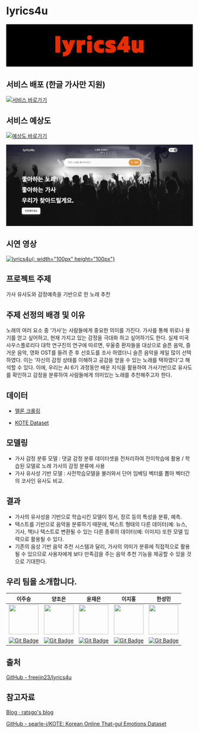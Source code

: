 # lyrics4u

![main logo](img/main_logo.png)



## 서비스 배포 (한글 가사만 지원)
[![서비스 바로가기](https://user-images.githubusercontent.com/83461987/188151587-19b95176-94ea-4d4a-8323-df28e45057ac.png)](https://elleryvernon-music-streamlit-main-8kjgj9.streamlitapp.com/)

## 서비스 예상도
[![예상도 바로가기](https://user-images.githubusercontent.com/83461987/188152123-44455174-f34f-46f5-8eaa-25eb5fb4f257.png)](https://lylics4u.vercel.app/)

![deploy example](img/deploy_example.png)

## 시연 영상
[![lyrics4u](https://user-images.githubusercontent.com/83461987/188150930-cfc28b2d-30bb-4e3b-b28f-0ff6d88d66a7.png){: width="100px" height="100px"}](https://youtu.be/mcY8ym3lohg)

## 프로젝트 주제

가사 유사도와 감정예측을 기반으로 한 노래 추천

## 주제 선정의 배경 및 이유

노래의 여러 요소 중 ‘가사’는 사람들에게 중요한 의미를 가진다. 가사를 통해 위로나 용기를 얻고 싶어하고, 현재 가지고 있는 감정을 극대화 하고 싶어하기도 한다. 실제 미국 사우스플로리다 대학 연구진의 연구에 따르면, 우울증 환자들을 대상으로 슬픈 음악, 즐거운 음악, 영화 OST를 들려 준 후 선호도를 조사 하였더니 슬픈 음악을 제일 많이 선택하였다. 이는 ‘자신의 감정 상태를 이해하고 공감을 얻을 수 있는 노래를 택하였다’고 해석할 수 있다. 이에, 우리는 AI 6기 과정동안 배운 지식을 활용하여 가사기반으로 유사도를 확인하고 감정을 분류하여 사람들에게 의미있는 노래를 추천해주고자 한다.

## 데이터

- [멜론 크롤링](https://www.melon.com/)

- [KOTE Dataset](https://github.com/searle-j/kote)


## 모델링

- 가사 감정 분류 모델 : 댓글 감정 분류 데이터셋을 전처리하여 전이학습에 활용 /  학습된 모델로 노래 가사의 감정 분류에 사용
- 가사 유사성 기반 모델 : 사전학습모델을 불러와서 단어 임베딩 벡터를 뽑아 벡터간의 코사인 유사도 비교.

## 결과

- 가사의 유사성을 기반으로 학습시킨 모델이 정서, 장르 등의 특성을 분류, 예측.
- 텍스트를 기반으로 음악을 분류하기 때문에, 텍스트 형태의 다른 데이터(예: 뉴스, 기사, 책)나 텍스트로 변환될 수 있는 다른 종류의 데이터(예: 이미지) 또한 모델 입력으로 활용될 수 있다.
- 기존의 음성 기반 음악 추천 시스템과 달리, 가사의 의미가 분류에 직접적으로 활용될 수 있으므로 사용자에게 보다 만족감을 주는 음악 추천 기능을 제공할 수 있을 것으로 기대한다.

## 우리 팀을 소개합니다.
 
|  이주승  |  양조은  |  윤재은  |  이지홍  |  한성민  |
|--------|--------|--------|--------|--------|
| <img src='https://avatars.githubusercontent.com/u/105341812?v=4' height=80 width=80></img> | <img src='https://avatars.githubusercontent.com/u/80589294?v=4' height=80 width=80></img> | <img src='https://avatars.githubusercontent.com/u/105343239?v=4' height=80 width=80></img> | <img src='https://avatars.githubusercontent.com/u/44764393?v=4' height=80 width=80></img> | <img src='https://avatars.githubusercontent.com/u/83461987?v=4' height=80 width=80></img> |
| [![Git Badge](http://img.shields.io/badge/-Github-black?style=flat-square&logo=github)](https://github.com/freejin23) | [![Git Badge](http://img.shields.io/badge/-Github-black?style=flat-square&logo=github)](https://github.com/jxxxxharu) | [![Git Badge](http://img.shields.io/badge/-Github-black?style=flat-square&logo=github)](https://github.com/jaeunyun) | [![Git Badge](http://img.shields.io/badge/-Github-black?style=flat-square&logo=github)](https://github.com/jihongleejihong) | [![Git Badge](http://img.shields.io/badge/-Github-black?style=flat-square&logo=github)](https://github.com/ElleryVernon) |

## 출처

[GitHub - freejin23/lyrics4u](https://github.com/freejin23/lyrics4u)

## 참고자료

[Blog · ratsgo's blog](https://ratsgo.github.io/blog/)

[GitHub - searle-j/KOTE: Korean Online That-gul Emotions Dataset](https://github.com/searle-j/KOTE)
